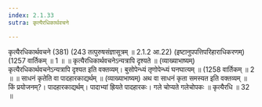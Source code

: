 ```yaml
---
index: 2.1.33
sutra: कृत्यैरधिकार्थवचने

---
```

कृत्यैरधिकार्थवचने (381) (243 तत्पुरुषसंज्ञासूत्रम् ॥ 2.1.2 आ.22) (इष्टानुपपत्तिपरिहाराधिकरणम्) (1257 वार्तिकम् ॥ 1 ॥ ॥ कृत्यैरधिकार्थवचनेऽन्यत्रापि दृश्यते ॥ (व्याख्याभाष्यम्) कृत्यैरधिकार्थवचनेऽन्यत्रापि दृश्यत इति वक्तव्यम्। बुसोपेन्ध्यं तृणोपेन्ध्यं घनघात्यम् ॥ (1258 वार्तिकम् ॥ 2 ॥ ॥ साधनं कृतेति वा पादहारकाद्यर्थम् ॥ (व्याख्याभाष्यम्) अथ वा साधनं कृता समस्यत इति वक्तव्यम् ॥ किं प्रयोजनम्?। पादहारकाद्यर्थम्। पादाभ्यां ह्रियते पादहारकः। गले चोप्यते गलेचोपकः ॥ कृत्यैरधि ॥ 32 ॥